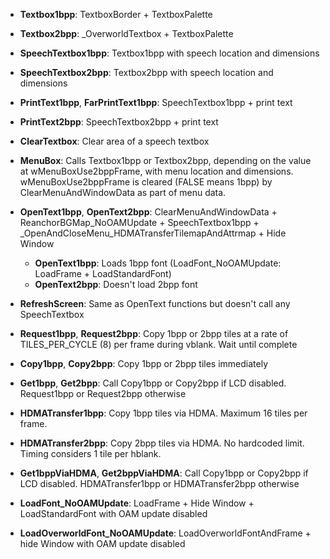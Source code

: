 - **Textbox1bpp**: TextboxBorder + TextboxPalette
- **Textbox2bpp**: _OverworldTextbox + TextboxPalette
- **SpeechTextbox1bpp**: Textbox1bpp with speech location and dimensions
- **SpeechTextbox2bpp**: Textbox2bpp with speech location and dimensions
- **PrintText1bpp**, **FarPrintText1bpp**: SpeechTextbox1bpp + print text
- **PrintText2bpp**: SpeechTextbox2bpp + print text
- **ClearTextbox**: Clear area of a speech textbox
- **MenuBox**: Calls Textbox1bpp or Textbox2bpp, depending on the value at wMenuBoxUse2bppFrame, with menu location and dimensions. wMenuBoxUse2bppFrame is cleared (FALSE means 1bpp) by ClearMenuAndWindowData as part of menu data.

- **OpenText1bpp**, **OpenText2bpp**: ClearMenuAndWindowData + ReanchorBGMap_NoOAMUpdate + SpeechTextbox1bpp + _OpenAndCloseMenu_HDMATransferTilemapAndAttrmap + Hide Window
  - **OpenText1bpp**: Loads 1bpp font (LoadFont_NoOAMUpdate: LoadFrame + LoadStandardFont)
  - **OpenText2bpp**: Doesn't load 2bpp font
- **RefreshScreen**: Same as OpenText functions but doesn't call any SpeechTextbox

- **Request1bpp**, **Request2bpp**: Copy 1bpp or 2bpp tiles at a rate of TILES_PER_CYCLE (8) per frame during vblank. Wait until complete
- **Copy1bpp**, **Copy2bpp**: Copy 1bpp or 2bpp tiles immediately
- **Get1bpp**, **Get2bpp**: Call Copy1bpp or Copy2bpp if LCD disabled. Request1bpp or Request2bpp otherwise
- **HDMATransfer1bpp**: Copy 1bpp tiles via HDMA. Maximum 16 tiles per frame.
- **HDMATransfer2bpp**: Copy 2bpp tiles via HDMA. No hardcoded limit. Timing considers 1 tile per hblank.
- **Get1bppViaHDMA**, **Get2bppViaHDMA**: Call Copy1bpp or Copy2bpp if LCD disabled. HDMATransfer1bpp or HDMATransfer2bpp otherwise

- **LoadFont_NoOAMUpdate**: LoadFrame + Hide Window + LoadStandardFont with OAM update disabled
- **LoadOverworldFont_NoOAMUpdate**: LoadOverworldFontAndFrame + hide Window with OAM update disabled
